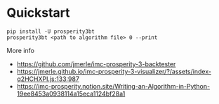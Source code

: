 # Quickstart

```
pip install -U prosperity3bt
prosperity3bt <path to algorithm file> 0 --print
```

More info

- https://github.com/jmerle/imc-prosperity-3-backtester
- https://jmerle.github.io/imc-prosperity-3-visualizer/?/assets/index-q2HCHXPI.js:133:987
- https://imc-prosperity.notion.site/Writing-an-Algorithm-in-Python-19ee8453a0938114a15eca1124bf28a1

